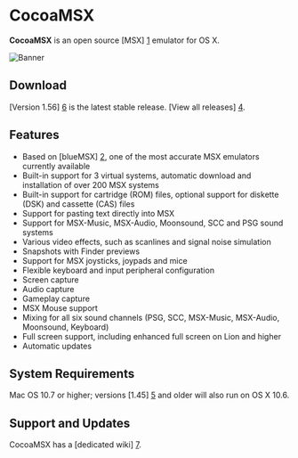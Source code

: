 CocoaMSX
========

**CocoaMSX** is an open source [MSX] [1] emulator for OS X. 

![Banner](http://i.imgur.com/9oarsE5.png "Screenshot")

Download
--------

[Version 1.56] [6] is the latest stable release. [View all releases] [4].

Features
--------

* Based on [blueMSX] [2], one of the most accurate MSX emulators currently available
* Built-in support for 3 virtual systems, automatic download and installation of over 200 MSX systems
* Built-in support for cartridge (ROM) files, optional support for diskette (DSK) and cassette (CAS) files
* Support for pasting text directly into MSX
* Support for MSX-Music, MSX-Audio, Moonsound, SCC and PSG sound systems
* Various video effects, such as scanlines and signal noise simulation
* Snapshots with Finder previews
* Support for MSX joysticks, joypads and mice
* Flexible keyboard and input peripheral configuration
* Screen capture
* Audio capture
* Gameplay capture
* MSX Mouse support
* Mixing for all six sound channels (PSG, SCC, MSX-Music, MSX-Audio, Moonsound, Keyboard)
* Full screen support, including enhanced full screen on Lion and higher
* Automatic updates

System Requirements
-------------------

Mac OS 10.7 or higher; versions [1.45] [5] and older will also run on OS X 10.6.

Support and Updates
-------------------

CocoaMSX has a [dedicated wiki] [7].

  [1]: http://en.wikipedia.org/wiki/MSX
  [2]: http://www.bluemsx.com/
  [4]: https://github.com/CocoaMSX/CocoaMSX/releases
  [5]: https://github.com/CocoaMSX/CocoaMSX/releases/v1.45
  [6]: https://github.com/CocoaMSX/CocoaMSX/releases/v1.56
  [7]: https://github.com/CocoaMSX/CocoaMSX/wiki
